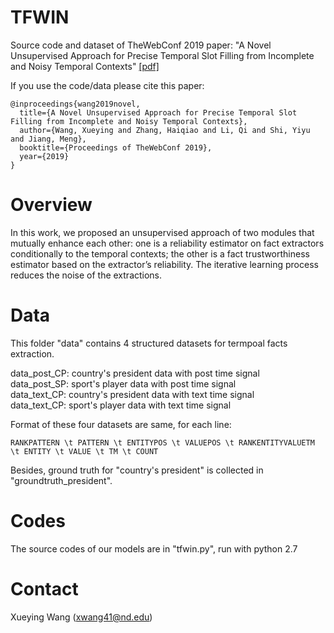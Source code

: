 # TFWIN

Source code and dataset of TheWebConf 2019 paper: "A Novel Unsupervised Approach for Precise Temporal Slot Filling from Incomplete and Noisy Temporal Contexts" [[pdf]](http://www.meng-jiang.com/pubs/tfwin-www19/tfwin-www19-paper.pdf)

If you use the code/data please cite this paper: 

```
@inproceedings{wang2019novel,
  title={A Novel Unsupervised Approach for Precise Temporal Slot Filling from Incomplete and Noisy Temporal Contexts},
  author={Wang, Xueying and Zhang, Haiqiao and Li, Qi and Shi, Yiyu and Jiang, Meng},
  booktitle={Proceedings of TheWebConf 2019},
  year={2019}
}
```

# Overview

In this work, we proposed an unsupervised approach of two modules that mutually enhance each other: one is a reliability estimator on fact extractors conditionally to the temporal contexts; the other is a fact trustworthiness estimator based on the extractor’s reliability. The iterative learning process reduces the noise of the extractions. 

# Data
This folder "data" contains 4 structured datasets for termpoal facts extraction. 

data_post_CP: country's president data with post time signal    
data_post_SP: sport's player data with post time signal     
data_text_CP: country's president data with text time signal    
data_text_CP: sport's player data with text time signal    

Format of these four datasets are same, for each line:  
```
RANKPATTERN \t PATTERN \t ENTITYPOS \t VALUEPOS \t RANKENTITYVALUETM \t ENTITY \t VALUE \t TM \t COUNT
```

Besides, ground truth for "country's president" is collected in "groundtruth_president". 

# Codes 
The source codes of our models are in "tfwin.py", run with python 2.7

# Contact 
Xueying Wang (xwang41@nd.edu)


